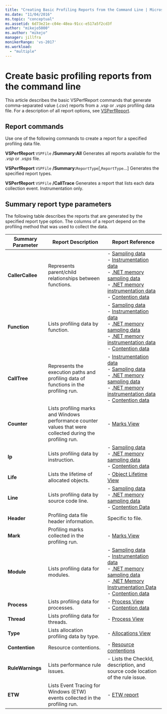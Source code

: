 ```yaml
---
title: "Creating Basic Profiling Reports from the Command Line | Microsoft Docs"
ms.date: "11/04/2016"
ms.topic: "conceptual"
ms.assetid: 6d73e21e-c04e-48ea-91cc-e517a5f2cd3f
author: "mikejo5000"
ms.author: "mikejo"
manager: jillfra
monikerRange: 'vs-2017'
ms.workload:
  - "multiple"
---
```

# Create basic profiling reports from the command line
This article describes the basic VSPerfReport commands that generate comma-separated value (.*csv*) reports from a .*vsp* or .*vsps* profiling data file. For a description of all report options, see [VSPerfReport](../profiling/vsperfreport.md).

## Report commands
 Use one of the following commands to create a report for a specified profiling data file.

 **VSPerfReport** `VSPFile` **/Summary:All**
 Generates all reports available for the .*vsp* or .*vsps* file.

 **VSPerfReport** `VSPFile` **/Summary:**`ReportType`[,`ReportType`...]
 Generates the specified report types.

 **VSPerfReport** `VSPFile` **/CallTrace**
 Generates a report that lists each data collection event. Instrumentation only.

## Summary report type parameters
 The following table describes the reports that are generated by the specified report type option. The columns of a report depend on the profiling method that was used to collect the data.

|Summary Parameter|Report Description|Report Reference|
|-----------------------|------------------------|----------------------|
|**CallerCallee**|Represents parent/child relationships between functions.|-   [Sampling data](../profiling/caller-callee-view-sampling-data.md)<br />-   [Instrumentation data](../profiling/caller-callee-view-instrumentation-data.md)<br />-   [.NET memory sampling data](../profiling/caller-callee-view-dotnet-memory-sampling-data.md)<br />-   [.NET memory instrumentation data](../profiling/caller-callee-view-net-memory-instrumentation-data.md)<br />-   [Contention data](../profiling/caller-callee-view-contention-data.md)|
|**Function**|Lists profiling data by function.|-   [Sampling data](../profiling/functions-view-sampling-data.md)<br />-   [Instrumentation data](../profiling/functions-view-instrumentation-data.md)<br />-   [.NET memory sampling data](../profiling/functions-view-dotnet-memory-sampling-data.md)<br />-   [.NET memory instrumentation data](../profiling/functions-view-dotnet-memory-instrumentation-data.md)<br />-   [Contention data](../profiling/functions-view-contention-data.md)|
|**CallTree**|Represents the execution paths and profiling data of functions in the profiling run.|-   [Instrumentation data](../profiling/call-tree-view-instrumentation-data.md)<br />-   [Sampling data](../profiling/call-tree-view-sampling-data.md)<br />-   [.NET memory sampling data](../profiling/call-tree-view-dotnet-memory-sampling-data.md)<br />-   [.NET memory instrumentation data](../profiling/call-tree-view-dotnet-memory-instrumentation-data.md)<br />-   [Contention data](../profiling/call-tree-view-contention-data.md)|
|**Counter**|Lists profiling marks and Windows performance counter values that were collected during the profiling run.|-   [Marks View](../profiling/marks-view.md)|
|**Ip**|Lists profiling data by instruction.|-   [Sampling data](../profiling/instruction-pointers-ips-view-sampling-data.md)<br />-   [.NET memory sampling data](../profiling/instruction-pointers-ips-view-dotnet-memory-sampling-data.md)<br />-   [Contention data](../profiling/instruction-pointers-ips-view-contention-data.md)|
|**Life**|Lists the lifetime of allocated objects.|-   [Object Lifetime View](../profiling/object-lifetime-view.md)|
|**Line**|Lists profiling data by source code line.|-   [Sampling data](../profiling/lines-view-sampling-data.md)<br />-   [.NET memory sampling data](../profiling/lines-view-dotnet-memory-sampling-data.md)<br />-   [Contention Data](../profiling/lines-view-contention-data.md)|
|**Header**|Profiling data file header information.|Specific to file.|
|**Mark**|Profiling marks collected in the profiling run.|-   [Marks View](../profiling/marks-view.md)|
|**Module**|Lists profiling data for modules.|-   [Sampling data](../profiling/modules-view-sampling-data.md)<br />-   [Instrumentation data](../profiling/modules-view-instrumentation-data.md)<br />-   [.NET memory sampling data](../profiling/modules-view-dotnet-memory-sampling-data.md)<br />-   [.NET Memory Instrumentation Data](../profiling/modules-view-dotnet-memory-instrumentation-data.md)<br />-   [Contention data](../profiling/modules-view-contention-data.md)|
|**Process**|Lists profiling data for processes.|-   [Process View](../profiling/process-view.md)<br />-   [Contention data](../profiling/process-view-contention-data.md)|
|**Thread**|Lists profiling data for threads.|-   [Process View](../profiling/process-view.md)|
|**Type**|Lists allocation profiling data by type.|-   [Allocations View](../profiling/dotnet-memory-allocations-view.md)|
|**Contention**|Resource contentions.|-   [Resource contentions](../profiling/resource-contentions-view-contention-data.md)|
|**RuleWarnings**|Lists performance rule issues.|-   Lists the CheckId, description, and source code location of the rule issue.|
|**ETW**|Lists Event Tracing for Windows (ETW) events collected in the profiling run.|-   [ETW report](../profiling/event-tracing-for-windows-etw-report.md)|
